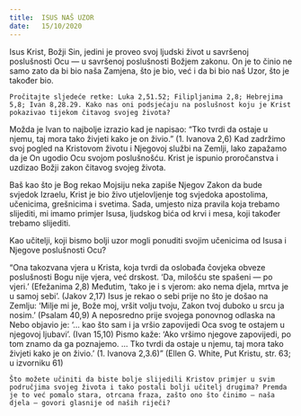 ```yaml
---
title:  ISUS NAŠ UZOR
date:   15/10/2020
---
```


Isus Krist, Božji Sin, jedini je proveo svoj ljudski život u savršenoj poslušnosti Ocu — u savršenoj poslušnosti Božjem zakonu. On je to činio ne samo zato da bi bio naša Zamjena, što je bio, već i da bi bio naš Uzor, što je također bio.

`Pročitajte sljedeće retke: Luka 2,51.52; Filipljanima 2,8; Hebrejima 5,8; Ivan 8,28.29. Kako nas oni podsjećaju na poslušnost koju je Krist pokazivao tijekom čitavog svojeg života?`

Možda je Ivan to najbolje izrazio kad je napisao: “Tko tvrdi da ostaje u njemu, taj mora tako živjeti kako je on živio.” (1. Ivanova 2,6) Kad zadržimo svoj pogled na Kristovom životu i Njegovoj službi na Zemlji, lako zapažamo da je On ugodio Ocu svojom poslušnošću. Krist je ispunio proročanstva i uzdizao Božji zakon čitavog svojeg života.

Baš kao što je Bog rekao Mojsiju neka zapiše Njegov Zakon da bude svjedok Izraelu, Krist je bio živo utjelovljenje tog svjedoka apostolima, učenicima, grešnicima i svetima. Sada, umjesto niza pravila koja trebamo slijediti, mi imamo primjer Isusa, ljudskog bića od krvi i mesa, koji također trebamo slijediti.

Kao učitelji, koji bismo bolji uzor mogli ponuditi svojim učenicima od Isusa i Njegove poslušnosti Ocu?

“Ona takozvana vjera u Krista, koja tvrdi da oslobađa čovjeka obveze poslušnosti Bogu nije vjera, već drskost. ‘Da, milošću ste spašeni — po vjeri.’ (Efežanima 2,8) Međutim, ‘tako je i s vjerom: ako nema djela, mrtva je u samoj sebi’. (Jakov 2,17) Isus je rekao o sebi prije no što je došao na Zemlju: ‘Milje mi je, Bože moj, vršit volju tvoju, Zakon tvoj duboko u srcu ja nosim.’ (Psalam 40,9) A neposredno prije svojega ponovnog odlaska na Nebo objavio je: ‘… kao što sam i ja vršio zapovijedi Oca svog te ostajem u njegovoj ljubavi’. (Ivan 15,10) Pismo kaže: ‘Ako vršimo njegove zapovijedi, po tom znamo da ga poznajemo. … Tko tvrdi da ostaje u njemu, taj mora tako živjeti kako je on živio.’ (1. Ivanova 2,3.6)” (Ellen G. White, Put Kristu, str. 63; u izvorniku 61)

`Što možete učiniti da biste bolje slijedili Kristov primjer u svim područjima svojeg života i tako postali bolji učitelj drugima? Premda je to već pomalo stara, otrcana fraza, zašto ono što činimo — naša djela — govori glasnije od naših riječi?`